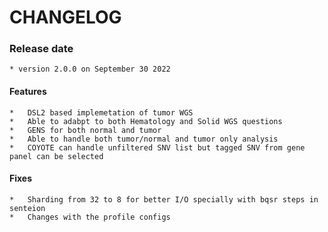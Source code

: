 # CHANGELOG

### Release date 
	* version 2.0.0 on September 30 2022

#### Features
	*	DSL2 based implemetation of tumor WGS
	*	Able to adabpt to both Hematology and Solid WGS questions
	* 	GENS for both normal and tumor
	* 	Able to handle both tumor/normal and tumor only analysis
	* 	COYOTE can handle unfiltered SNV list but tagged SNV from gene panel can be selected
	
	
#### Fixes
	* 	Sharding from 32 to 8 for better I/O specially with bqsr steps in senteion
	* 	Changes with the profile configs
